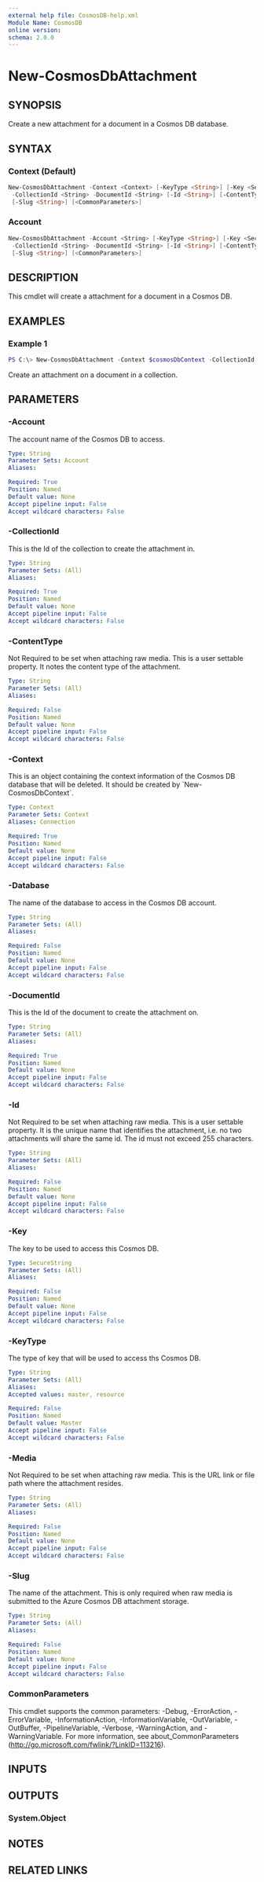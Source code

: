 ```yaml
---
external help file: CosmosDB-help.xml
Module Name: CosmosDB
online version:
schema: 2.0.0
---
```


# New-CosmosDbAttachment

## SYNOPSIS

Create a new attachment for a document in a Cosmos DB database.

## SYNTAX

### Context (Default)

```powershell
New-CosmosDbAttachment -Context <Context> [-KeyType <String>] [-Key <SecureString>] [-Database <String>]
 -CollectionId <String> -DocumentId <String> [-Id <String>] [-ContentType <String>] [-Media <String>]
 [-Slug <String>] [<CommonParameters>]
```

### Account

```powershell
New-CosmosDbAttachment -Account <String> [-KeyType <String>] [-Key <SecureString>] [-Database <String>]
 -CollectionId <String> -DocumentId <String> [-Id <String>] [-ContentType <String>] [-Media <String>]
 [-Slug <String>] [<CommonParameters>]
```

## DESCRIPTION

This cmdlet will create a attachment for a document in a Cosmos DB.

## EXAMPLES

### Example 1

```powershell
PS C:\> New-CosmosDbAttachment -Context $cosmosDbContext -CollectionId 'MyNewCollection' -DocumentId 'ac12345' -Id 'image_1' -ContentType 'image/jpg' -Media 'www.bing.com'
```

Create an attachment on a document in a collection.

## PARAMETERS

### -Account

The account name of the Cosmos DB to access.

```yaml
Type: String
Parameter Sets: Account
Aliases:

Required: True
Position: Named
Default value: None
Accept pipeline input: False
Accept wildcard characters: False
```

### -CollectionId

This is the Id of the collection to create the attachment in.

```yaml
Type: String
Parameter Sets: (All)
Aliases:

Required: True
Position: Named
Default value: None
Accept pipeline input: False
Accept wildcard characters: False
```

### -ContentType

Not Required to be set when attaching raw media.
This is a user settable property.
It notes the content type of the attachment.

```yaml
Type: String
Parameter Sets: (All)
Aliases:

Required: False
Position: Named
Default value: None
Accept pipeline input: False
Accept wildcard characters: False
```

### -Context

This is an object containing the context information of the Cosmos DB database
that will be deleted. It should be created by \`New-CosmosDbContext\`.

```yaml
Type: Context
Parameter Sets: Context
Aliases: Connection

Required: True
Position: Named
Default value: None
Accept pipeline input: False
Accept wildcard characters: False
```

### -Database

The name of the database to access in the Cosmos DB account.

```yaml
Type: String
Parameter Sets: (All)
Aliases:

Required: False
Position: Named
Default value: None
Accept pipeline input: False
Accept wildcard characters: False
```

### -DocumentId

This is the Id of the document to create the attachment on.

```yaml
Type: String
Parameter Sets: (All)
Aliases:

Required: True
Position: Named
Default value: None
Accept pipeline input: False
Accept wildcard characters: False
```

### -Id

Not Required to be set when attaching raw media.
This is a user settable property.
It is the unique name that identifies the attachment, i.e. no two attachments
will share the same id.
The id must not exceed 255 characters.

```yaml
Type: String
Parameter Sets: (All)
Aliases:

Required: False
Position: Named
Default value: None
Accept pipeline input: False
Accept wildcard characters: False
```

### -Key

The key to be used to access this Cosmos DB.

```yaml
Type: SecureString
Parameter Sets: (All)
Aliases:

Required: False
Position: Named
Default value: None
Accept pipeline input: False
Accept wildcard characters: False
```

### -KeyType

The type of key that will be used to access ths Cosmos DB.

```yaml
Type: String
Parameter Sets: (All)
Aliases:
Accepted values: master, resource

Required: False
Position: Named
Default value: Master
Accept pipeline input: False
Accept wildcard characters: False
```

### -Media

Not Required to be set when attaching raw media.
This is the URL link or file path where the attachment resides.

```yaml
Type: String
Parameter Sets: (All)
Aliases:

Required: False
Position: Named
Default value: None
Accept pipeline input: False
Accept wildcard characters: False
```

### -Slug

The name of the attachment.
This is only required when raw media is submitted to the Azure Cosmos DB
attachment storage.

```yaml
Type: String
Parameter Sets: (All)
Aliases:

Required: False
Position: Named
Default value: None
Accept pipeline input: False
Accept wildcard characters: False
```

### CommonParameters

This cmdlet supports the common parameters: -Debug, -ErrorAction, -ErrorVariable, -InformationAction, -InformationVariable, -OutVariable, -OutBuffer, -PipelineVariable, -Verbose, -WarningAction, and -WarningVariable. For more information, see about_CommonParameters (http://go.microsoft.com/fwlink/?LinkID=113216).

## INPUTS

## OUTPUTS

### System.Object

## NOTES

## RELATED LINKS
